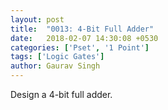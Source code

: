 ```yaml
---
layout: post
title:  "0013: 4-Bit Full Adder"
date:   2018-02-07 14:30:08 +0530
categories: ['Pset', '1 Point']
tags: ['Logic Gates']
author: Gaurav Singh
---
```

Design a 4-bit full adder.
